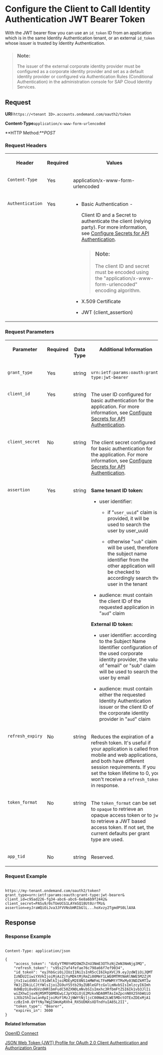 <!-- loio01a0440acd1648189644a2ff60f3772f -->

# Configure the Client to Call Identity Authentication JWT Bearer Token

With the JWT bearer flow you can use an `id_token` ID from an application which is in the same Identity Authentication tenant, or an external `id_token` whose issuer is trusted by Identity Authentication.



> ### Note:  
> The issuer of the external corporate identity provider must be configured as a corporate identity provider and set as a default identity provider or configured via Authentication Rules \(Conditional Authentication\) in the administration console for SAP Cloud Identity Services.



## **Request**

**URI:**`https://<tenant ID>.accounts.ondemand.com/oauth2/token`

**Content-Type**`application/x-www-form-urlencoded`

**HTTP Method:***POST*



### Request Headers


<table>
<tr>
<th valign="top">

Header

</th>
<th valign="top">

Required

</th>
<th valign="top">

Values

</th>
</tr>
<tr>
<td valign="top">

`Content-Type`

</td>
<td valign="top">

Yes

</td>
<td valign="top">

application/x-www-form-urlencoded

</td>
</tr>
<tr>
<td valign="top">

`Authentication`

</td>
<td valign="top">

Yes

</td>
<td valign="top">

-   Basic Authentication -

    Client ID and a Secret to authenticate the client \(relying party\). For more information, see [Configure Secrets for API Authentication](configure-secrets-for-api-authentication-5c3c35e.md).

    > ### Note:  
    > The client ID and secret must be encoded using the "application/x-www-form-urlencoded" encoding algorithm.

-   X.509 Certificate
-   JWT \(client\_assertion\)



</td>
</tr>
</table>



### Request Parameters


<table>
<tr>
<th valign="top">

Parameter

</th>
<th valign="top">

Required

</th>
<th valign="top">

Data Type

</th>
<th valign="top">

Additional Information

</th>
<th valign="top">

Parameter Type

</th>
</tr>
<tr>
<td valign="top">

`grant_type`

</td>
<td valign="top">

Yes

</td>
<td valign="top">

string

</td>
<td valign="top">

`urn:ietf:params:oauth:grant-type:jwt-bearer`

</td>
<td valign="top">

Path

</td>
</tr>
<tr>
<td valign="top">

`client_id`

</td>
<td valign="top">

Yes

</td>
<td valign="top">

string

</td>
<td valign="top">

The user ID configured for basic authentication for the application. For more information, see [Configure Secrets for API Authentication](configure-secrets-for-api-authentication-5c3c35e.md).

</td>
<td valign="top">

Path

</td>
</tr>
<tr>
<td valign="top">

`client_secret`

</td>
<td valign="top">

No

</td>
<td valign="top">

string

</td>
<td valign="top">

The client secret configured for basic authentication for the application. For more information, see [Configure Secrets for API Authentication](configure-secrets-for-api-authentication-5c3c35e.md).

</td>
<td valign="top">

Path

</td>
</tr>
<tr>
<td valign="top">

`assertion`

</td>
<td valign="top">

Yes

</td>
<td valign="top">

string

</td>
<td valign="top">

**Same tenant ID token:**

-   user identifier:

    -   if "`user_uuid`" claim is provided, it will be used to search the user by user\_uuid

    -   otherwise "`sub`" claim will be used, therefore the subject name identifier from the other application will be checked to accordingly search the user in the tenant


-   audience: must contain the client ID of the requested application in "`aud`" claim


**External ID token:**

-   user identifier: according to the Subject Name Identifier configuration of the used corporate identity provider, the value of "email" or "sub" claim will be used to search the user by email

-   audience: must contain either the requested Identity Authentication issuer or the client ID of the corporate identity provider in "`aud`" claim




</td>
<td valign="top">

Path

</td>
</tr>
<tr>
<td valign="top">

`refresh_expiry`

</td>
<td valign="top">

No

</td>
<td valign="top">

string

</td>
<td valign="top">

Reduces the expiration of a refresh token. It's useful if your application is called from mobile and web applications, and both have different session requirements. If you set the token lifetime to 0, you won't receive a `refresh_token` in response.

</td>
<td valign="top">

Path

</td>
</tr>
<tr>
<td valign="top">

`token_format`

</td>
<td valign="top">

No

</td>
<td valign="top">

string

</td>
<td valign="top">

The `token_format` can be set to `opaque` to retrieve an opaque access token or to `jwt` to retrieve a JWT based access token. If not set, the current defaults per grant type are used.

</td>
<td valign="top">

Request body

</td>
</tr>
<tr>
<td valign="top">

`app_tid`

</td>
<td valign="top">

No

</td>
<td valign="top">

string

</td>
<td valign="top">

Reserved.

</td>
<td valign="top">

Path

</td>
</tr>
</table>



### Request Example

```

https://my-tenant.ondemand.com/oauth2/token?grant_type=urn:ietf:params:oauth:grant-type:jwt-bearer&
client_id=c95ad226-fg34-abc6-abc6-6e8a6b9f2442&
client_secret=PASu9/0sTUeUCG1LAYmSQ18Ut0zrfMz&
assertion=eyJraWQiOiJva3JFVVNsbHRIbGlL...hoXvzy2TgmdPS0LlAXA
```



## **Response**



### Response Example

```

Content-Type: application/json
 
{
    "access_token": "dzEyYTM0YmM2OWZhZnU3NmE3OThzNjZmN3NmNjg3MQ",
    "refresh_token": "s95s27af4fefae76c798a66f7ef9034",
    "id_token": "eyJhbGciOiJIUzI1NiIsInR5cCI6IkpXVCJ9.eyJzdWIiOiJQMT
	IzNDU2IiwiYXVkIjoiMjAzZjYyMDktMjRmZi00MmY1LWE0MTMtNmRlNWE5M2ZjM
	jYxIiwidXNlcl91dWlkIjoiMDEyM2E0NS1mMWFmLTFmMWMtYTMxMy03NDZkMTIw
	YWJjZDkiLCJtYWlsIjoiZG9uYS5tb29yZUBleGFtcGxlLmNvbSIsImlzcyI6Imh
	0dHBzOi8vdGVzdHRlbmFudC50ZXN0LmNvbSIsImxhc3RfbmFtZSI6Ik1vb3JlIi
	wiZXhwIjoxNjM5MTQ0MDEwLCJpYXQiOjE2MzkxNDA0MTAsImZpcnN0X25hbWUiO
	iJEb25hIiwianRpIjoiMzFlMzJjNWYtNjljcC00NmE2LWE5MDctOTExZDExMjA1
	czBzIn0.QYftNy7WgISWoKpRXh4_RX5UDNXsXDTndYuIA85L2II",
    "token_type": "Bearer",
    "expires_in": 3600
}
```



**Related Information**  


[OpenID Connect](openid-connect-a789c9c.md "You can use Identity Authentication for authentication in OpenID Connect protected applications.")

[JSON Web Token \(JWT\) Profile for OAuth 2.0 Client Authentication and Authorization Grants](https://datatracker.ietf.org/doc/html/rfc7523)

